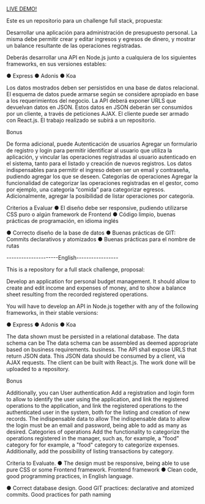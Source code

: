 [LIVE DEMO!](https://piggysafe.vercel.app/)

Este es un repositorio para un challenge full stack, propuesta: 

Desarrollar una aplicación  para administración de presupuesto personal. La misma debe
permitir crear y editar ingresos y egresos de dinero, y mostrar un balance resultante de las
operaciones registradas.

Deberás desarrollar una API en Node.js junto a cualquiera de los siguientes frameworks,
en sus versiones estables:

● Express
● Adonis
● Koa

Los datos mostrados deben ser persistidos en una base de datos relacional. El esquema de
datos puede armarse según se considere apropiado en base a los requerimientos del
negocio. La API deberá exponer URLS que devuelvan datos en JSON.
Estos datos en JSON deberán ser consumidos por un cliente, a través de peticiones AJAX.
El cliente puede ser armado con React.js.
El trabajo realizado se subirá a un repositorio.

Bonus

De forma adicional, puede
Autenticación de usuarios
Agregar un formulario de registro y login para permitir identificar al usuario que utiliza la
aplicación, y vincular las operaciones registradas al usuario autenticado en el sistema,
tanto para el listado y creación de nuevos registros. Los datos indispensables para permitir
el ingreso deben ser un email y contraseña, pudiendo agregar los que se deseen.
Categorías de operaciones
Agregar la funcionalidad de categorizar las operaciones registradas en el gestor, como por
ejemplo, una categoría “comida” para categorizar egresos. Adicionalmente, agregar la
posibilidad de listar operaciones por categoría.

Criterios a Evaluar
● El diseño debe ser responsive, pudiendo utilizarse CSS puro o algún framework
de Frontend
● Código limpio, buenas prácticas de programación, en idioma inglés

● Correcto diseño de la base de datos
● Buenas prácticas de GIT: Commits declarativos y atomizados
● Buenas prácticas para el nombre de rutas

---------------------English-----------------

This is a repository for a full stack challenge, proposal: 

Develop an application for personal budget management. It should
allow to create and edit income and expenses of money, and to show a balance sheet resulting from the recorded
registered operations.

You will have to develop an API in Node.js together with any of the following frameworks,
in their stable versions:

● Express
● Adonis
● Koa

The data shown must be persisted in a relational database. The data schema can be
The data schema can be assembled as deemed appropriate based on business requirements.
business. The API shall expose URLS that return JSON data.
This JSON data should be consumed by a client, via AJAX requests.
The client can be built with React.js.
The work done will be uploaded to a repository.

Bonus

Additionally, you can
User authentication
Add a registration and login form to allow to identify the user using the application, and link the registered operations to the
application, and link the registered operations to the authenticated user in the system,
both for the listing and creation of new records. The indispensable data to allow
The indispensable data to allow the login must be an email and password, being able to add as many as desired.
Categories of operations
Add the functionality to categorize the operations registered in the manager, such as, for example, a "food" category for
for example, a "food" category to categorize expenses. Additionally, add the
possibility of listing transactions by category.

Criteria to Evaluate.
● The design must be responsive, being able to use pure CSS or some Frontend framework.
Frontend framework
● Clean code, good programming practices, in English language.

● Correct database design.
Good GIT practices: declarative and atomized commits.
Good practices for path naming

